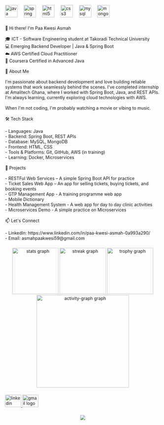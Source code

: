 <div align="left">
  <img src="https://cdn.jsdelivr.net/gh/devicons/devicon/icons/java/java-original.svg" height="40" alt="java logo"  />
  <img width="12" />
  <img src="https://cdn.jsdelivr.net/gh/devicons/devicon/icons/spring/spring-original.svg" height="40" alt="spring logo"  />
  <img width="12" />
  <img src="https://cdn.jsdelivr.net/gh/devicons/devicon/icons/html5/html5-original.svg" height="40" alt="html5 logo"  />
  <img width="12" />
  <img src="https://cdn.jsdelivr.net/gh/devicons/devicon/icons/css3/css3-original.svg" height="40" alt="css3 logo"  />
  <img width="12" />
  <img src="https://cdn.jsdelivr.net/gh/devicons/devicon/icons/mysql/mysql-original.svg" height="40" alt="mysql logo"  />
  <img width="12" />
  <img src="https://cdn.jsdelivr.net/gh/devicons/devicon/icons/mongodb/mongodb-original.svg" height="40" alt="mongodb logo"  />
</div>

###

<p align="left">👋 Hi there! I'm Paa Kwesi Asmah<br><br>🎓 ICT - Software Engineering student at Takoradi Technical University  <br>💻 Emerging Backend Developer | Java & Spring Boot  <br>☁️ AWS Certified Cloud Practitioner <br>📜 Coursera Certified in Advanced Java  <br><br>💼 About Me<br><br>I'm passionate about backend development and love building reliable systems that work seamlessly behind the scenes. I've completed internship at Amalitech Ghana, where I worked with Spring Boot, Java, and REST APIs. I'm always learning, currently exploring cloud technologies with AWS.<br><br>When I'm not coding, I'm probably watching a movie or vibing to music.<br><br>🛠 Tech Stack<br><br>- Languages: Java<br>- Backend: Spring Boot, REST APIs<br>- Database: MySQL, MongoDB<br>- Frontend: HTML, CSS<br>- Tools & Platforms: Git, GitHub, AWS (in training)<br>- Learning: Docker, Microservices<br><br>📌 Projects  <br><br>- RESTFul Web Services – A simple Spring Boot API for practice  <br>- Ticket Sales Web App – An app for selling tickets, buying tickets, and booking events<br>- GTP Management App - A training programme web app<br>- Mobile Dictionary<br>- Health Management System - A web app for day to day clinic activities<br>- Microservices Demo - A simple practice on Microservices<br><br>📫 Let's Connect<br><br>- LinkedIn: https://www.linkedin.com/in/paa-kwesi-asmah-0a993a290/<br>- Email: asmahpaakwesi59@gmail.com</p>

###

<div align="left">
</div>

###

<div align="center">
  <img src="https://github-readme-stats.vercel.app/api?username=paakwesi59&hide_title=false&hide_rank=false&show_icons=true&include_all_commits=true&count_private=true&disable_animations=false&theme=dracula&locale=en&hide_border=false&order=1" height="150" alt="stats graph"  />
  <img src="https://streak-stats.demolab.com?user=paakwesi59&locale=en&mode=daily&theme=dracula&hide_border=false&border_radius=5&order=3" height="150" alt="streak graph"  />
  <img src="https://github-profile-trophy.vercel.app?username=paakwesi59&theme=dracula&column=-1&row=1&margin-w=8&margin-h=8&no-bg=false&no-frame=false&order=4" height="150" alt="trophy graph"  />
  <img src="https://github-readme-activity-graph.vercel.app/graph?username=paakwesi59&radius=16&theme=react&area=true&order=5" height="300" alt="activity-graph graph"  />
</div>

###

<div align="left">
  <a href="https://www.linkedin.com/in/paa-kwesi-asmah-0a993a290/" target="_blank">
    <img src="https://raw.githubusercontent.com/maurodesouza/profile-readme-generator/master/src/assets/icons/social/linkedin/default.svg" width="52" height="40" alt="linkedin logo"  />
  </a>
  <a href="asmahpaakwesi59@gmail.com" target="_blank">
    <img src="https://raw.githubusercontent.com/maurodesouza/profile-readme-generator/master/src/assets/icons/social/gmail/default.svg" width="52" height="40" alt="gmail logo"  />
  </a>
</div>

###

<div align="center">
  <img src="https://profile-counter.glitch.me/paakwesi59/count.svg?"  />
</div>

###
